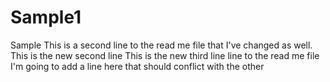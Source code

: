 # Sample1
Sample
This is a second line to the read me file that I've changed as well.
This is the new second line
This is the new third line line to the read me file
I'm going to add a line here that should conflict with the other 
